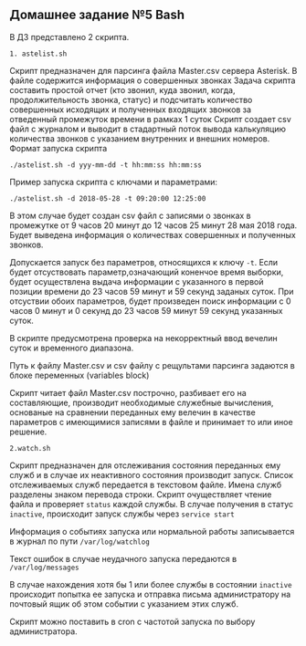 
## Домашнее задание №5 Bash

В ДЗ представлено 2 скрипта.

`1. astelist.sh`

Скрипт предназначен для парсинга файла Master.csv сервера Asterisk. В файле содержится информация о совершенных звонках
Задача скрипта составить простой отчет (кто звонил, куда звонил, когда, продолжительность звонка, статус) и подсчитать количество совершенных исходящих и полученных входящих звонков за отведенный промежуток времени в рамках 1 суток
Скрипт создает csv файл с журналом и выводит в стадартный поток вывода калькуляцию количества звонков с указанием внутренних и внешних номеров.
Формат запуска скрипта

`./astelist.sh -d yyy-mm-dd -t hh:mm:ss hh:mm:ss`

Пример запуска скрипта с ключами и параметрами:

`./astelist.sh -d 2018-05-28 -t 09:20:00 12:25:00`

В этом случае будет создан csv файл с записями о звонках в промежутке от 9 часов 20 минут до 12 часов 25 минут 28 мая 2018 года.
Будет выведена информация о количествах совершенных и полученных звонков.

Допускается запуск без параметров, относящихся к ключу `-t`.
Если будет отсуствовать параметр,означающий коненчое время выборки, будет осуществлена выдача информации с указанного в первой позиции времени до 23 часов 59 минут и 59 секунд заданых суток. При отсуствии обоих параметров, будет произведен поиск информации с 0 часов 0 минут и 0 секунд до 23 часов 59 минут 59 секунд указанных суток.

В скрипте предусмотрена проверка на некорректный ввод вечелин суток и временного диапазона.

Путь к файлу Master.csv и csv файлу с рещультами парсинга задаются в блоке переменных (variables block)

Скрипт читает файл Master.csv построчно, разбивает его на составляющие, производит необходимые служебные вычисления, основаные на сравнении переданных ему велечин в качестве параметров с имеющимися записями в файле и принимает то или иное решение.


`2.watch.sh`

Скрипт предназначен для отслеживания состояния переданных ему служб и в случае их неактивного состояния производит запуск.
Список отслеживаемых служб передается в текстовом файле. Имена служб разделены знаком перевода строки.
Скрипт очуществляет чтение файла и проверяет `status` каждой службы. В случае получения в статус `inactive`, происходит запуск службы через `service start`

Информация о событиях запуска или нормальной работы записывается в журнал по пути `/var/log/watchlog`

Текст ошибок в случае неудачного запуска передаются в `/var/log/messages`

В случае нахождения хотя бы 1 или более службы в состоянии `inactive` происходит попытка ее запуска и отправка письма администратору на почтовый ящик об этом событии с указанием этих служб.

Скрипт можно поставить в cron с частотой запуска по выбору администратора.
